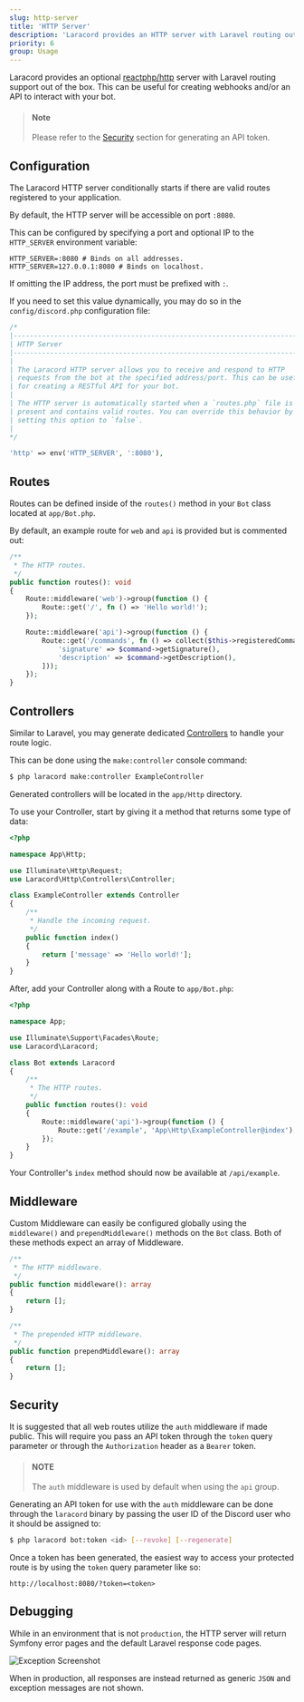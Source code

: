 ```yaml
---
slug: http-server
title: 'HTTP Server'
description: 'Laracord provides an HTTP server with Laravel routing out of the box.'
priority: 6
group: Usage
---
```


Laracord provides an optional [reactphp/http](https://github.com/reactphp/http) server with Laravel routing support out of the box. This can be useful for creating webhooks and/or an API to interact with your bot.

> #### Note
>
> Please refer to the [Security](#content-security) section for generating an API token.

## Configuration

The Laracord HTTP server conditionally starts if there are valid routes registered to your application.

By default, the HTTP server will be accessible on port `:8080`.

This can be configured by specifying a port and optional IP to the `HTTP_SERVER` environment variable:

```env
HTTP_SERVER=:8080 # Binds on all addresses.
HTTP_SERVER=127.0.0.1:8080 # Binds on localhost.
```

If omitting the IP address, the port must be prefixed with `:`.

If you need to set this value dynamically, you may do so in the `config/discord.php` configuration file:

```php
/*
|--------------------------------------------------------------------------
| HTTP Server
|--------------------------------------------------------------------------
|
| The Laracord HTTP server allows you to receive and respond to HTTP
| requests from the bot at the specified address/port. This can be useful
| for creating a RESTful API for your bot.
|
| The HTTP server is automatically started when a `routes.php` file is
| present and contains valid routes. You can override this behavior by
| setting this option to `false`.
|
*/

'http' => env('HTTP_SERVER', ':8080'),
```

## Routes

Routes can be defined inside of the `routes()` method in your `Bot` class located at `app/Bot.php`.

By default, an example route for `web` and `api` is provided but is commented out:

```php
/**
 * The HTTP routes.
 */
public function routes(): void
{
    Route::middleware('web')->group(function () {
        Route::get('/', fn () => 'Hello world!');
    });

    Route::middleware('api')->group(function () {
        Route::get('/commands', fn () => collect($this->registeredCommands)->map(fn ($command) => [
            'signature' => $command->getSignature(),
            'description' => $command->getDescription(),
        ]));
    });
}
```

## Controllers

Similar to Laravel, you may generate dedicated [Controllers](https://laravel.com/docs/11.x/controllers) to handle your route logic.

This can be done using the `make:controller` console command:

```sh
$ php laracord make:controller ExampleController
```

Generated controllers will be located in the `app/Http` directory.

To use your Controller, start by giving it a method that returns some type of data:

```php
<?php

namespace App\Http;

use Illuminate\Http\Request;
use Laracord\Http\Controllers\Controller;

class ExampleController extends Controller
{
    /**
     * Handle the incoming request.
     */
    public function index()
    {
        return ['message' => 'Hello world!'];
    }
}
```

After, add your Controller along with a Route to `app/Bot.php`:

```php
<?php

namespace App;

use Illuminate\Support\Facades\Route;
use Laracord\Laracord;

class Bot extends Laracord
{
    /**
     * The HTTP routes.
     */
    public function routes(): void
    {
        Route::middleware('api')->group(function () {
            Route::get('/example', 'App\Http\ExampleController@index');
        });
    }
}
```

Your Controller's `index` method should now be available at `/api/example`.

## Middleware

Custom Middleware can easily be configured globally using the `middleware()` and `prependMiddleware()` methods on the `Bot` class. Both of these methods expect an array of Middleware.

```php
/**
 * The HTTP middleware.
 */
public function middleware(): array
{
    return [];
}

/**
 * The prepended HTTP middleware.
 */
public function prependMiddleware(): array
{
    return [];
}
```

## Security

It is suggested that all web routes utilize the `auth` middleware if made public. This will require you pass an API token through the `token` query parameter or through the `Authorization` header as a `Bearer` token.

> #### NOTE
>
> The `auth` middleware is used by default when using the `api` group.

Generating an API token for use with the `auth` middleware can be done through the `laracord` binary by passing the user ID of the Discord user who it should be assigned to:

```sh
$ php laracord bot:token <id> [--revoke] [--regenerate]
```

Once a token has been generated, the easiest way to access your protected route is by using the `token` query parameter like so:

```
http://localhost:8080/?token=<token>
```

## Debugging

While in an environment that is not `production`, the HTTP server will return Symfony error pages and the default Laravel response code pages.

![Exception Screenshot](/images/http-server-exception.png)

When in production, all responses are instead returned as generic `JSON` and exception messages are not shown.
